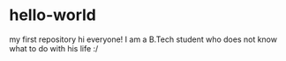 # hello-world
my first repository
hi everyone!
I am a B.Tech student who does not know what to do with his life :/
